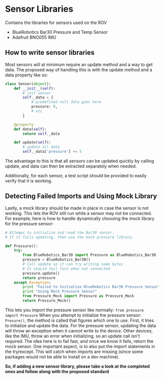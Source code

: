 # Sensor Libraries
Contains the libraries for sensors used on the ROV
- BlueRobotics Bar30 Pressure and Temp Sensor
- Adafruit BNO055 IMU

## How to write sensor libraries
Most sensors will at minimum require an update method and a way to get data.
The proposed way of handling this is with the update method and a data property
like so:
```python
class Sensor(object):
    def __init__(self):
        # init sensor
        self._data = {
            # predefined null data goes here
            pressure: 0,
            # etc
        }

    @property
    def data(self):
        return self._data

    def update(self):
        # update all data
        self._data['pressure'] += 5
```

The advantage to this is that all sensors can be updated quickly by calling
update, and data can then be extracted separately when needed.

Additionally, for each sensor, a test script should be provided to easily
verify that it is working.

## Detecting Failed Imports and Using Mock Library
Lastly, a mock library should be made in place in case the sensor is not
working.  This lets the ROV still run while a sensor may not be connected. For
example, here is how to handle dynamically choosing the mock library for the
pressure sensor:
```python
# Attemps to initialize and read the Bar30 sensor.
# If it fails updating, then use the mock pressure library.

def Pressure():
    try:
        from BlueRobotics_Bar30 import Pressure as BlueRobotics_Bar30
        pressure = BlueRobotics_Bar30()
        # Call update so it can try writing some bytes
        # It should fail fast when not connected
        pressure.update()
        return pressure
    except Exception:
        print "Failed to Initialize BlueRobotics Bar30 Pressure Sensor"
        print "Using Mock Pressure Sensor"
        from Pressure_Mock import Pressure as Pressure_Mock
        return Pressure_Mock()
```

This lets you import the pressure sensor like normally: `from pressure import
Pressure` When you attempt to initialize the pressure sensor: `Presure()`, the
method is called that figures which one to use. First, it tries to initialize
and update the data. For the pressure sensor, updating the data will throw an
exception when it cannot write to the device. Other devices, like the IMU,
throw an error when initializing, so an update call isn't required. The idea
here is to fail fast, and once we know it fails, return the mock sensor. One
important aspect, is to also put the import statements in the try/except. This
will catch when imports are missing (since some packages would not be able to
install on a dev machine).

**So, if adding a new sensor library, please take a look at the completed ones and follow
along with the proposed standard**
